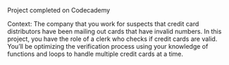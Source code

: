 Project completed on Codecademy

Context: The company that you work for suspects that credit card distributors have been mailing out cards that have invalid numbers. In this project, you have the role of a clerk who checks if credit cards are valid. You’ll be optimizing the verification process using your knowledge of functions and loops to handle multiple credit cards at a time. 

